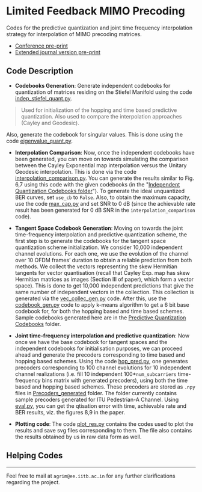 # Limited Feedback MIMO Precoding

Codes for the predictive quantization and joint time frequency interpolation strategy for interpolation of MIMO precoding matrices. 

* [Conference pre-print](./Manuscripts/conf_vs.pdf)
* [Extended journal version pre-print](./Manuscripts/journal_vs.pdf)



## Code Description

* **Codebooks Generation**: Generate independent codebooks for quantization of matrices residing on the Stiefel Manifold using the code [indep\_stiefel\_quant.py](./indep_stiefel_quant.py). 
> Used for initialization of the hopping and time based predictive quantization. Also used to compare the interpolation approaches (Cayley and Geodesic). 

 Also, generate the codebook for singular values. This is done using the code [eigenvalue\_quant.py](./eigenvalue_quant.py). 

* **Interpolation Comparison**: Now, once the independent codebooks have been generated, you can move on towards simulating the comparison between the Cayley Exponential map interpolation versus the Unitary Geodesic interpolation. This is done via the code [interpolation\_comparison.py](./interpolation\_comparison.py). You can generate the results similar to Fig. 6,7 using this code with the given codebooks (in the "[Independent Quantization Codebooks folder](./Codebooks/Independent_qt)"). To generate the ideal unquantized BER curves, set `use_cb` to `False`. Also, to obtain the maximum capacity, use the code [max\_cap.py](./max_cap.py) and set SNR to 0 dB (since the achievable rate result has been generated for 0 dB SNR in the `interpolation_comparison` code).

* **Tangent Space Codebook Generation**: Moving on towards the joint time-frequency interpolation and predictive quantization scheme, the first step is to generate the codebooks for the tangent space quantization scheme initialization.
 We consider 10,000 independent channel  evolutions. For each one, we use the evolution of the channel over 10 OFDM frames’ duration to obtain a reliable prediction from both methods. We collect the vectors representing the skew Hermitian tangents for vector 
 quantisation (recall that Cayley Exp. map has skew Hermitian matrices as images 
 (Section III of paper), which form a vector space). This is done to get 10,000 independent predictions that give the same number of independent vectors in the collection. This collection is generated via the [vec\_collec_gen.py](./vec_collec_gen.py) code. After this, use the [codebook\_gen.py](./codebook_gen.py) code to apply k-means algorithm to get a 6 bit base codebook for, for both the hopping based and time based schemes. Sample codebooks generated here are in the [Predictive Quantization Codebooks](./Codebooks/Pred_qt) folder.

* **Joint time-frequency interpolation and predictive quantization**: Now once we have the base codebook for tangent spaces and the independent codebooks for initialisation purposes, we can proceed ahead and generate the precoders corresponding to time based and hopping based schemes. Using the code [hop\_pred.py](./hop_pred.py), one generates precoders corresponding to 100 channel evolutions for 10 independent channel realizations (i.e. fill 10 independent 100*`num_subcarriers` time-frequency bins matrix with generated precoders), using both the time based and hopping based schemes. These precoders are stored as `.npy` files in [Precoders\_generated](./Precoders_generated) folder. The folder currently contains sample precoders generated for ITU Pedestrian-A Channel. Using [eval.py](./eval.py), you can get the qtisation error with time, achievable rate and BER results, viz. the figures 8,9 in the paper.

* **Plotting code**: The code [plot\_res.py](./plot_res.py) contains the codes used to plot the results and save svg files corresponding to them. The file also contains the results obtained by us in raw data form as well. 

## Helping Codes

---

Feel free to mail at `agrim@ee.iitb.ac.in` for any further clarifications regarding the project. 